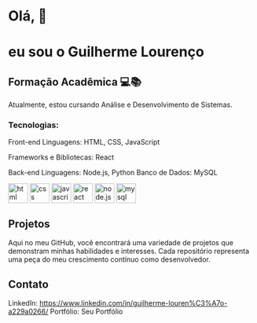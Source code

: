 # Olá, 👋
# eu sou o Guilherme Lourenço 


## Formação Acadêmica 💻📚
Atualmente, estou cursando Análise e Desenvolvimento de Sistemas.

### Tecnologias:

Front-end
Linguagens: HTML, CSS, JavaScript

Frameworks e Bibliotecas: React

Back-end
Linguagens: Node.js, Python
Banco de Dados: MySQL

<div>
<img align="center" alt="html" height="40" width="40" src="https://cdn.jsdelivr.net/gh/devicons/devicon@latest/icons/html5/html5-original.svg" >
<img align="center" alt="css" height="40" width="40" src="https://cdn.jsdelivr.net/gh/devicons/devicon@latest/icons/css3/css3-original.svg"/>
<img align="center" alt="javascript" height="40" width="40" src="https://cdn.jsdelivr.net/gh/devicons/devicon@latest/icons/javascript/javascript-original.svg" />
<img align="center" alt="react" height="40" width="40" src="https://cdn.jsdelivr.net/gh/devicons/devicon@latest/icons/react/react-original.svg" />
<img align="center" alt="node.js" height="40" width="40" src="https://cdn.jsdelivr.net/gh/devicons/devicon@latest/icons/nodejs/nodejs-original-wordmark.svg"/>
<img align="center" alt="mysql" height="40" width="40" src="https://cdn.jsdelivr.net/gh/devicons/devicon@latest/icons/mysql/mysql-original-wordmark.svg"/>
</div>


## Projetos
Aqui no meu GitHub, você encontrará uma variedade de projetos que demonstram minhas habilidades e interesses. Cada repositório representa uma peça do meu crescimento contínuo como desenvolvedor.

## Contato



LinkedIn: https://www.linkedin.com/in/guilherme-louren%C3%A7o-a229a0266/
Portfólio: Seu Portfólio
